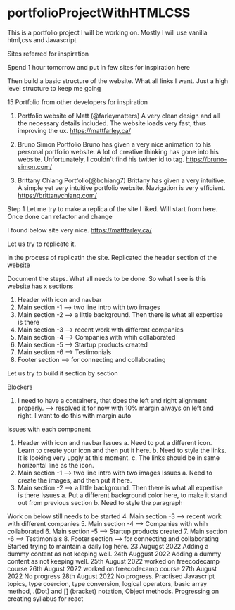 # portfolioProjectWithHTMLCSS

This is a portfolio project I will be working on. Mostly I will use vanilla html,css and Javascript

Sites referred for inspiration

Spend 1 hour tomorrow and put in few sites for inspiration here

Then build a basic structure of the website. What all links I want. Just a high level structure to keep me going

15 Portfolio from other developers for inspiration

1. Portfolio website of Matt (@farleymatters)
   A very clean design and all the necessary details included. The website loads very fast, thus improving the ux.
   https://mattfarley.ca/

2. Bruno Simon Portfolio
   Bruno has given a very nice animation to his personal portfolio website. A lot of creative thinking has gone into his website. Unfortunately, I couldn't find his twitter id to tag.
   https://bruno-simon.com/

3. Brittany Chiang Portfolio(@bchiang7)
   Brittany has given a very intuitive. A simple yet very intuitive portfolio website. Navigation is very efficient.
   https://brittanychiang.com/

Step 1
Let me try to make a replica of the site I liked. Will start from here. Once done can refactor and change

I found below site very nice.
https://mattfarley.ca/

Let us try to replicate it.

In the process of replicatin the site. Replicated the header section of the website

Document the steps. What all needs to be done.
So what I see is this website has x sections

1. Header with icon and navbar
2. Main section -1 --> two line intro with two images
3. Main section -2 --> a little background. Then there is what all expertise is there
4. Main section -3 --> recent work with different companies
5. Main section -4 --> Companies with whih collaborated
6. Main section -5 --> Startup products created
7. Main section -6 --> Testimonials
8. Footer section --> for connecting and collaborating

Let us try to build it section by section

Blockers

1. I need to have a containers, that does the left and right alignment properly. --> resolved it for now with 10% margin always on left and right. I want to do this with margin auto

Issues with each component

1. Header with icon and navbar
   Issues
   a. Need to put a different icon. Learn to create your icon and then put it here.
   b. Need to style the links. It is looking very upgly at this moment.
   c. The links should be in same horizontal line as the icon.
2. Main section -1 --> two line intro with two images
   Issues
   a. Need to create the images, and then put it here.
3. Main section -2 --> a little background. Then there is what all expertise is there
   Issues
   a. Put a different background color here, to make it stand out from previous section
   b. Need to style the paragraph

Work on below still needs to be started 4. Main section -3 --> recent work with different companies 5. Main section -4 --> Companies with whih collaborated 6. Main section -5 --> Startup products created 7. Main section -6 --> Testimonials 8. Footer section --> for connecting and collaborating
Started trying to maintain a daily log here.
23 Augugst 2022
Adding a dummy content as not keeping well.
24th Auggust 2022
Adding a dummy content as not keeping well.
25th August 2022
worked on freecodecamp course
26th August 2022
worked on freecodecamp course
27th August 2022
No progress
28th August 2022
No progress. Practised Javascript topics, type coercion, type conversion, logical operators, basic array method, .(Dot) and [] (bracket) notation, Object methods. Progressing on creating syllabus for react
